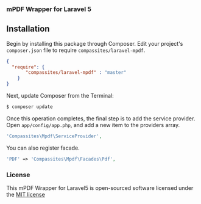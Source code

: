 ### mPDF Wrapper for Laravel 5

## Installation
Begin by installing this package through Composer. Edit your project's `composer.json` file to require `compassites/laravel-mpdf`.

```json
{
  "require": {
       "compassites/laravel-mpdf" : "master"
    }
}
```

Next, update Composer from the Terminal:
```bash
$ composer update
```

Once this operation completes, the final step is to add the service provider. Open `app/config/app.php`, and add a new item to the providers array.
```php
'Compassites\Mpdf\ServiceProvider',
```

You can also register facade.


```php
'PDF' => 'Compassites\Mpdf\Facades\Pdf',
```


### License

This mPDF Wrapper for Laravel5 is open-sourced software licensed under the [MIT license](http://opensource.org/licenses/MIT)
